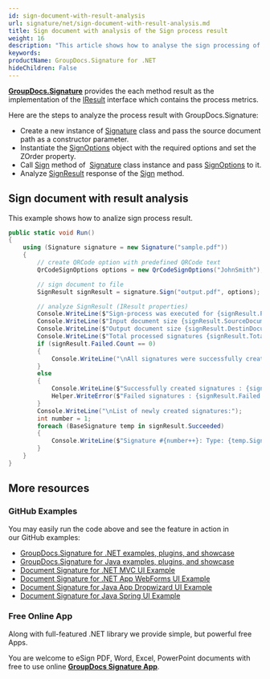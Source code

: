 ```yaml
---
id: sign-document-with-result-analysis
url: signature/net/sign-document-with-result-analysis.md
title: Sign document with analysis of the Sign process result
weight: 16
description: "This article shows how to analyse the sign processing of the document"
keywords: 
productName: GroupDocs.Signature for .NET
hideChildren: False
---
```

[**GroupDocs.Signature**](https://products.groupdocs.com/signature/net) provides the each method result as the implementation of the [IResult](https://reference.groupdocs.com/signature/net/groupdocs.signature.domain/iresult/) interface which contains the process metrics.

Here are the steps to analyze the process result with GroupDocs.Signature:

* Create a new instance of [Signature](https://reference.groupdocs.com/signature/net/groupdocs.signature/signature) class and pass the source document path as a constructor parameter.
* Instantiate the [SignOptions](https://reference.groupdocs.com/signature/net/groupdocs.signature.options/signoptions) object with the required options and set the ZOrder property.
* Call [Sign](https://reference.groupdocs.com/signature/net/groupdocs.signature/signature/sign/) method of  [Signature](https://reference.groupdocs.com/signature/net/groupdocs.signature/signature) class instance and pass [SignOptions](https://reference.groupdocs.com/signature/net/groupdocs.signature.options/signoptions) to it.
* Analyze [SignResult](https://reference.groupdocs.com/signature/net/groupdocs.signature.domain/signresult/) response of the [Sign](https://reference.groupdocs.com/signature/net/groupdocs.signature/signature/sign/) method.


## Sign document with result analysis

This example shows how to analize sign process result.

```csharp
public static void Run()
{
    using (Signature signature = new Signature("sample.pdf"))
    {
        // create QRCode option with predefined QRCode text
        QrCodeSignOptions options = new QrCodeSignOptions("JohnSmith");

        // sign document to file
        SignResult signResult = signature.Sign("output.pdf", options);

        // analyze SignResult (IResult properties)
        Console.WriteLine($"Sign-process was executed for {signResult.ProcessingTime} mls");
        Console.WriteLine($"Input document size {signResult.SourceDocumentSize} bytes");
        Console.WriteLine($"Output document size {signResult.DestinDocumentSize} bytes");
        Console.WriteLine($"Total processed signatures {signResult.TotalSignatures}");
        if (signResult.Failed.Count == 0)
        {
            Console.WriteLine("\nAll signatures were successfully created!");
        }
        else
        {
            Console.WriteLine($"Successfully created signatures : {signResult.Succeeded.Count}");
            Helper.WriteError($"Failed signatures : {signResult.Failed.Count}");
        }
        Console.WriteLine("\nList of newly created signatures:");
        int number = 1;
        foreach (BaseSignature temp in signResult.Succeeded)
        {
            Console.WriteLine($"Signature #{number++}: Type: {temp.SignatureType} Id:{temp.SignatureId}");
        }
    }
}
```

## More resources

### GitHub Examples

You may easily run the code above and see the feature in action in our GitHub examples:

* [GroupDocs.Signature for .NET examples, plugins, and showcase](https://github.com/groupdocs-signature/GroupDocs.Signature-for-.NET)
* [GroupDocs.Signature for Java examples, plugins, and showcase](https://github.com/groupdocs-signature/GroupDocs.Signature-for-Java)
* [Document Signature for .NET MVC UI Example](https://github.com/groupdocs-signature/GroupDocs.Signature-for-.NET-MVC)
* [Document Signature for .NET App WebForms UI Example](https://github.com/groupdocs-signature/GroupDocs.Signature-for-.NET-WebForms)
* [Document Signature for Java App Dropwizard UI Example](https://github.com/groupdocs-signature/GroupDocs.Signature-for-Java-Dropwizard)
* [Document Signature for Java Spring UI Example](https://github.com/groupdocs-signature/GroupDocs.Signature-for-Java-Spring)

### Free Online App

Along with full-featured .NET library we provide simple, but powerful free Apps.

You are welcome to eSign PDF, Word, Excel, PowerPoint documents with free to use online **[GroupDocs Signature App](https://products.groupdocs.app/signature)**.
